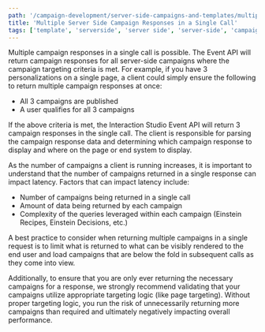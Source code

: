 ```yaml
---
path: '/campaign-development/server-side-campaigns-and-templates/multiple-campaigns'
title: 'Multiple Server Side Campaign Responses in a Single Call'
tags: ['template', 'serverside', 'server side', 'server-side', 'campaign', 'response']
---
```


Multiple campaign responses in a single call is possible. The Event API will return campaign responses for all server-side campaigns where the campaign targeting criteria is met. For example, if you have 3 personalizations on a single page, a client could simply ensure the following to return multiple campaign responses at once:

* All 3 campaigns are published
* A user qualifies for all 3 campaigns

If the above criteria is met, the Interaction Studio Event API will return 3 campaign responses in the single call. The client is responsible for parsing the campaign response data and determining which campaign response to display and where on the page or end system to display. 

As the number of campaigns a client is running increases, it is important to understand that the number of campaigns returned in a single response can impact latency. Factors that can impact latency include:

* Number of campaigns being returned in a single call
* Amount of data being returned by each campaign
* Complexity of the queries leveraged within each campaign (Einstein Recipes, Einstein Decisions, etc.)

A best practice to consider when returning multiple campaigns in a single request is to limit what is returned to what can be visibly rendered to the end user and load campaigns that are below the fold in subsequent calls as they come into view.

Additionally, to ensure that you are only ever returning the necessary campaigns for a response, we strongly recommend validating that your campaigns utilize appropriate targeting logic (like page targeting). Without proper targeting logic, you run the risk of unnecessarily returning more campaigns than required and ultimately negatively impacting overall performance.